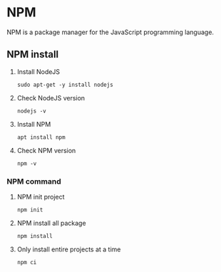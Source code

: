 NPM
====

NPM is a package manager for the JavaScript programming language.


## NPM install

1. Install NodeJS
    ```shell
    sudo apt-get -y install nodejs
    ```

1. Check NodeJS version
    ```shell
    nodejs -v
    ```
	
1. Install NPM
    ```shell
    apt install npm
    ```

1. Check NPM version
    ```shell
    npm -v
    ```
    
### NPM command

1. NPM init project
    ```shell
    npm init
    ```

1. NPM install all package
    ```shell
    npm install
    ```

1. Оnly install entire projects at a time
    ```shell
    npm ci
    ```
